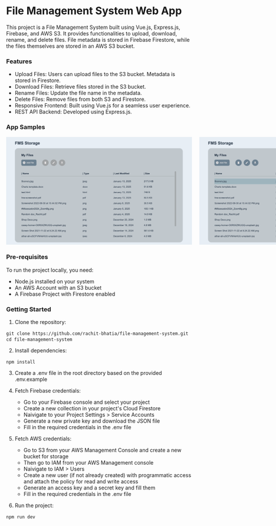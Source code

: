 # File Management System Web App
This project is a File Management System built using Vue.js, Express.js, Firebase, and AWS S3. It provides functionalities to upload, download, rename, and delete files. File metadata is stored in Firebase Firestore, while the files themselves are stored in an AWS S3 bucket.

### Features
- Upload Files: Users can upload files to the S3 bucket. Metadata is stored in Firestore.
- Download Files: Retrieve files stored in the S3 bucket.
- Rename Files: Update the file name in the metadata.
- Delete Files: Remove files from both S3 and Firestore.
- Responsive Frontend: Built using Vue.js for a seamless user experience.
- REST API Backend: Developed using Express.js.

### App Samples
<div style="display: flex; flex-direction: row; justify-content: space-between;">
  <img src="./sample_imgs/Main%20Screen%20Sample.png" alt="Main Screen Image" style="padding-right: 20px;"/>
  <img src="./sample_imgs/File%20Upload%20Sample.png" alt="File Upload Image" style="padding-right: 20px;"/>
  <img src="./sample_imgs/File%20Delete%20Sample.png" alt="File Delete Image" style="padding-right: 20px;"/>
</div>

### Pre-requisites
To run the project locally, you need:
- Node.js installed on your system
- An AWS Account with an S3 bucket
- A Firebase Project with Firestore enabled

### Getting Started
1. Clone the repository:
```
git clone https://github.com/rachit-bhatia/file-management-system.git
cd file-management-system
```

2. Install dependencies:
```
npm install
```
 3. Create a .env file in the root directory based on the provided .env.example

 4. Fetch Firebase credentials:
    - Go to your Firebase console and select your project
    - Create a new collection in your project's Cloud Firestore
    - Naivigate to your Project Settings > Service Accounts
    - Generate a new private key and download the JSON file
    - Fill in the required credentials in the .env file

 5. Fetch AWS credentials:
    - Go to S3 from your AWS Management Console and create a new bucket for storage
    - Then go to IAM from your AWS Management console
    - Naivigate to IAM > Users
    - Create a new user (if not already created) with programmatic access and attach the policy for read and write access
    - Generate an access key and a secret key and fill them 
    - Fill in the required credentials in the .env file

6. Run the project:
```
npm run dev
```


